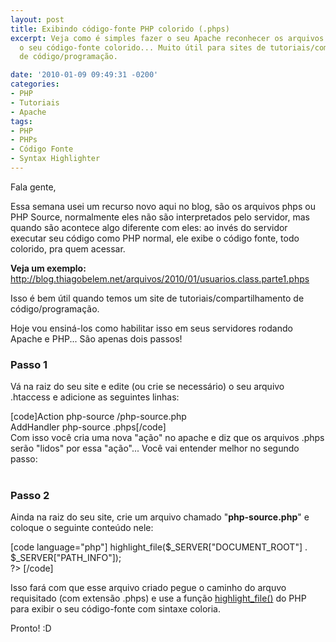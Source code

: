 ```yaml
---
layout: post
title: Exibindo código-fonte PHP colorido (.phps)
excerpt: Veja como é simples fazer o seu Apache reconhecer os arquivos .phps e exibir
  o seu código-fonte colorido... Muito útil para sites de tutoriais/compartilhamento
  de código/programação.

date: '2010-01-09 09:49:31 -0200'
categories:
- PHP
- Tutoriais
- Apache
tags:
- PHP
- PHPs
- Código Fonte
- Syntax Highlighter
---
```

<p>Fala gente,</p>
<p>Essa semana usei um recurso novo aqui no blog, são os arquivos phps ou PHP Source, normalmente eles não são interpretados pelo servidor, mas quando são acontece algo diferente com eles: ao invés do servidor executar seu código como PHP normal, ele exibe o código fonte, todo colorido, pra quem acessar.</p>
<p><strong>Veja um exemplo:</strong> <a href="http://blog.thiagobelem.net/arquivos/2010/01/usuarios.class.parte1.phps" target="_blank">http://blog.thiagobelem.net/arquivos/2010/01/usuarios.class.parte1.phps</a></p>
<p>Isso é bem útil quando temos um site de tutoriais/compartilhamento de código/programação.</p>
<p>Hoje vou ensiná-los como habilitar isso em seus servidores rodando Apache e PHP... São apenas dois passos!</p>
<h3>Passo 1</h3>
<p>Vá na raiz do seu site e edite (ou crie se necessário) o seu arquivo .htaccess e adicione as seguintes linhas:</p>
<p>[code]Action php-source /php-source.php<br />
AddHandler php-source .phps[/code]<br />
Com isso você cria uma nova "ação" no apache e diz que os arquivos .phps serão "lidos" por essa "ação"... Você vai entender melhor no segundo passo:<br />
<br />
<h3>Passo 2</h3>
<p>Ainda na raiz do seu site, crie um arquivo chamado "<strong>php-source.php</strong>" e coloque o seguinte conteúdo nele:</p>
<p>[code language="php"]<?php<br />
highlight_file($_SERVER["DOCUMENT_ROOT"] . $_SERVER["PATH_INFO"]);<br />
?> [/code]</p>
<p>Isso fará com que esse arquivo criado pegue o caminho do arquvo requisitado (com extensão .phps) e use a função <a href="http://www.php.net/manual/pt_BR/function.highlight-file.php" title="highlight_file()" target="_blank">highlight_file()</a> do PHP para exibir o seu código-fonte com sintaxe coloria.</p>
<p>Pronto! :D</p>
